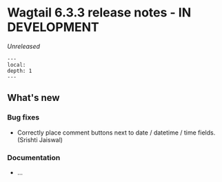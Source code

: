 # Wagtail 6.3.3 release notes - IN DEVELOPMENT

_Unreleased_

```{contents}
---
local:
depth: 1
---
```

## What's new


### Bug fixes

 * Correctly place comment buttons next to date / datetime / time fields. (Srishti Jaiswal)

### Documentation

 * ...
